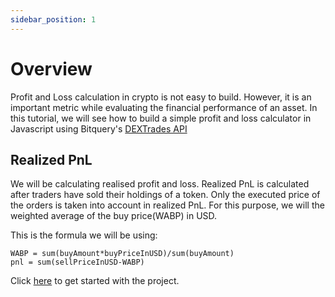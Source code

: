 ```yaml
---
sidebar_position: 1
---
```


# Overview

Profit and Loss calculation in crypto is not easy to build. However, it is an important metric while evaluating the financial performance of an asset. In this tutorial, we will see how to build a simple profit and loss calculator in Javascript using Bitquery's [DEXTrades API](https://docs.bitquery.io/docs/examples/dextrades/dex-api/)

## Realized PnL
We will be calculating realised profit and loss. Realized PnL is calculated after traders have sold their holdings of a token. Only the executed price of the orders is taken into account in realized PnL. For this purpose, we will the weighted average of the buy price(WABP) in USD.

This is the formula we will be using:

```
WABP = sum(buyAmount*buyPriceInUSD)/sum(buyAmount)
pnl = sum(sellPriceInUSD-WABP)
```

Click  [here](https://docs.bitquery.io/docs/usecases/p-l-product/pnl) to get started with the project.
